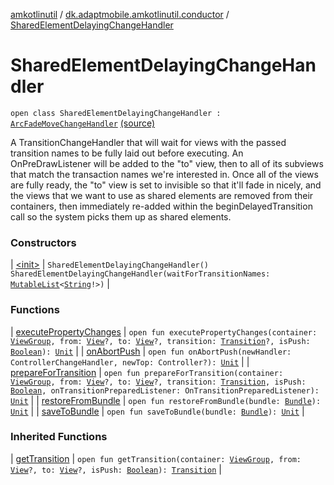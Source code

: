 [amkotlinutil](../../index.md) / [dk.adaptmobile.amkotlinutil.conductor](../index.md) / [SharedElementDelayingChangeHandler](./index.md)

# SharedElementDelayingChangeHandler

`open class SharedElementDelayingChangeHandler : `[`ArcFadeMoveChangeHandler`](../-arc-fade-move-change-handler/index.md) [(source)](https://github.com/adaptmobile-organization/amkotlinutil/tree/master/amkotlinutil/amkotlinutil/src/main/java/dk/adaptmobile/amkotlinutil/conductor/SharedElementDelayingChangeHandler.java#L29)

A TransitionChangeHandler that will wait for views with the passed transition names to be fully laid out before executing. An OnPreDrawListener will be added to the "to" view, then to all of its subviews that match the transaction names we're interested in. Once all of the views are fully ready, the "to" view is set to invisible so that it'll fade in nicely, and the views that we want to use as shared elements are removed from their containers, then immediately re-added within the beginDelayedTransition call so the system picks them up as shared elements.

### Constructors

| [&lt;init&gt;](-init-.md) | `SharedElementDelayingChangeHandler()`<br>`SharedElementDelayingChangeHandler(waitForTransitionNames: `[`MutableList`](https://kotlinlang.org/api/latest/jvm/stdlib/kotlin.collections/-mutable-list/index.html)`<`[`String`](https://kotlinlang.org/api/latest/jvm/stdlib/kotlin/-string/index.html)`!>)` |

### Functions

| [executePropertyChanges](execute-property-changes.md) | `open fun executePropertyChanges(container: `[`ViewGroup`](https://developer.android.com/reference/android/view/ViewGroup.html)`, from: `[`View`](https://developer.android.com/reference/android/view/View.html)`?, to: `[`View`](https://developer.android.com/reference/android/view/View.html)`?, transition: `[`Transition`](https://developer.android.com/reference/android/transition/Transition.html)`?, isPush: `[`Boolean`](https://kotlinlang.org/api/latest/jvm/stdlib/kotlin/-boolean/index.html)`): `[`Unit`](https://kotlinlang.org/api/latest/jvm/stdlib/kotlin/-unit/index.html) |
| [onAbortPush](on-abort-push.md) | `open fun onAbortPush(newHandler: ControllerChangeHandler, newTop: Controller?): `[`Unit`](https://kotlinlang.org/api/latest/jvm/stdlib/kotlin/-unit/index.html) |
| [prepareForTransition](prepare-for-transition.md) | `open fun prepareForTransition(container: `[`ViewGroup`](https://developer.android.com/reference/android/view/ViewGroup.html)`, from: `[`View`](https://developer.android.com/reference/android/view/View.html)`?, to: `[`View`](https://developer.android.com/reference/android/view/View.html)`?, transition: `[`Transition`](https://developer.android.com/reference/android/transition/Transition.html)`, isPush: `[`Boolean`](https://kotlinlang.org/api/latest/jvm/stdlib/kotlin/-boolean/index.html)`, onTransitionPreparedListener: OnTransitionPreparedListener): `[`Unit`](https://kotlinlang.org/api/latest/jvm/stdlib/kotlin/-unit/index.html) |
| [restoreFromBundle](restore-from-bundle.md) | `open fun restoreFromBundle(bundle: `[`Bundle`](https://developer.android.com/reference/android/os/Bundle.html)`): `[`Unit`](https://kotlinlang.org/api/latest/jvm/stdlib/kotlin/-unit/index.html) |
| [saveToBundle](save-to-bundle.md) | `open fun saveToBundle(bundle: `[`Bundle`](https://developer.android.com/reference/android/os/Bundle.html)`): `[`Unit`](https://kotlinlang.org/api/latest/jvm/stdlib/kotlin/-unit/index.html) |

### Inherited Functions

| [getTransition](../-arc-fade-move-change-handler/get-transition.md) | `open fun getTransition(container: `[`ViewGroup`](https://developer.android.com/reference/android/view/ViewGroup.html)`, from: `[`View`](https://developer.android.com/reference/android/view/View.html)`?, to: `[`View`](https://developer.android.com/reference/android/view/View.html)`?, isPush: `[`Boolean`](https://kotlinlang.org/api/latest/jvm/stdlib/kotlin/-boolean/index.html)`): `[`Transition`](https://developer.android.com/reference/android/transition/Transition.html) |

